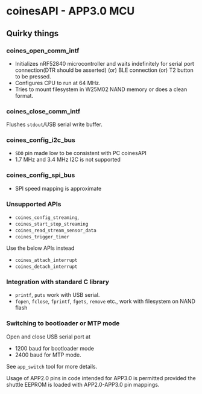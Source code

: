 # coinesAPI - APP3.0 MCU

## Quirky things

### coines_open_comm_intf

- Initializes nRF52840 microcontroller and waits indefinitely for serial port connection(DTR should be asserted) (or) BLE connection (or) T2 button to be pressed.
- Configures CPU to run at 64 MHz.
- Tries to mount filesystem in W25M02 NAND memory or does a clean format.

### coines_close_comm_intf

Flushes `stdout`/USB serial write buffer.

### coines_config_i2c_bus

- `SDO` pin made low to be consistent with PC coinesAPI
- 1.7 MHz and 3.4 MHz I2C is not supported

### coines_config_spi_bus
- SPI speed mapping is approximate

### Unsupported APIs

- `coines_config_streaming`,
- `coines_start_stop_streaming`
- `coines_read_stream_sensor_data`
- `coines_trigger_timer`

Use the below APIs instead
- `coines_attach_interrupt`
- `coines_detach_interrupt`

### Integration with standard C library
- `printf`, `puts` work with USB serial.
- `fopen`, `fclose`, `fprintf`, `fgets`, `remove` etc., work with filesystem on NAND flash

### Switching to bootloader or MTP mode 

Open and close USB serial port at 
 - 1200 baud for bootloader mode
 - 2400 baud for MTP mode.
 
See `app_switch` tool for more details.

Usage of APP2.0 pins in code intended for APP3.0 is permitted provided the shuttle EEPROM is loaded with APP2.0-APP3.0 pin mappings.
